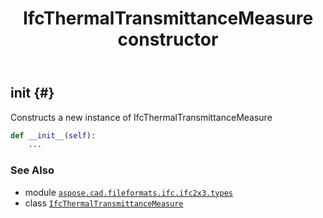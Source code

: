 ﻿---
title: IfcThermalTransmittanceMeasure constructor
second_title: Aspose.CAD for Python via .NET API References
description: 
type: docs
weight: 10
url: /python-net/aspose.cad.fileformats.ifc.ifc2x3.types/ifcthermaltransmittancemeasure/__init__/
is_root: false
---

## __init__ {#}

Constructs a new instance of IfcThermalTransmittanceMeasure



```python
def __init__(self):
    ...
```





### See Also
* module [`aspose.cad.fileformats.ifc.ifc2x3.types`](../../)
* class [`IfcThermalTransmittanceMeasure`](/cad/python-net/aspose.cad.fileformats.ifc.ifc2x3.types/ifcthermaltransmittancemeasure)
